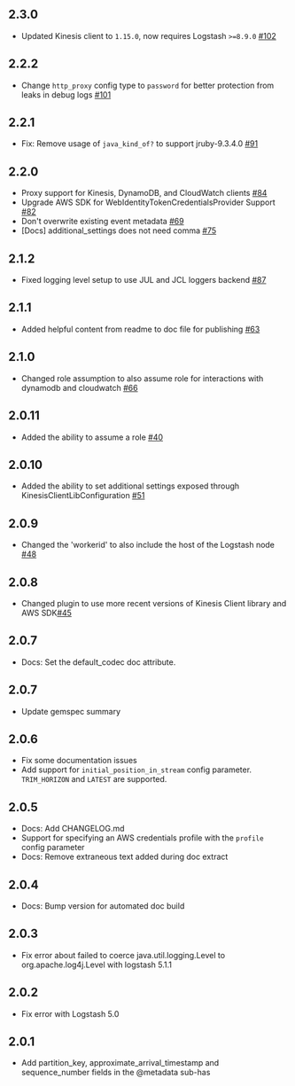 ## 2.3.0
  - Updated Kinesis client to `1.15.0`, now requires Logstash `>=8.9.0` [#102](https://github.com/logstash-plugins/logstash-input-kinesis/pull/102)

## 2.2.2
  - Change `http_proxy` config type to `password` for better protection from leaks in debug logs [#101](https://github.com/logstash-plugins/logstash-input-kinesis/pull/101)

## 2.2.1
  - Fix: Remove usage of `java_kind_of?` to support jruby-9.3.4.0 [#91](https://github.com/logstash-plugins/logstash-input-kinesis/pull/91)

## 2.2.0
- Proxy support for Kinesis, DynamoDB, and CloudWatch clients [#84](https://github.com/logstash-plugins/logstash-input-kinesis/issues/84)
- Upgrade AWS SDK for WebIdentityTokenCredentialsProvider Support [#82](https://github.com/logstash-plugins/logstash-input-kinesis/issues/82)
- Don't overwrite existing event metadata [#69](https://github.com/logstash-plugins/logstash-input-kinesis/issues/69)
- [Docs] additional_settings does not need comma [#75](https://github.com/logstash-plugins/logstash-input-kinesis/issues/75)

## 2.1.2
  - Fixed logging level setup to use JUL and JCL loggers backend [#87](https://github.com/logstash-plugins/logstash-input-kinesis/issues/87)

## 2.1.1
  - Added helpful content from readme to doc file for publishing [#63](https://github.com/logstash-plugins/logstash-input-kinesis/pull/63)

## 2.1.0
  - Changed role assumption to also assume role for interactions with dynamodb and cloudwatch [#66](https://github.com/logstash-plugins/logstash-input-kinesis/pull/66)

## 2.0.11
  - Added the ability to assume a role [#40](https://github.com/logstash-plugins/logstash-input-kinesis/pull/40)

## 2.0.10
  - Added the ability to set additional settings exposed through KinesisClientLibConfiguration [#51](https://github.com/logstash-plugins/logstash-input-kinesis/pull/51)

## 2.0.9
  - Changed the 'workerid' to also include the host of the Logstash node [#48](https://github.com/logstash-plugins/logstash-input-kinesis/pull/48)

## 2.0.8
  - Changed plugin to use more recent versions of Kinesis Client library and AWS SDK[#45](https://github.com/logstash-plugins/logstash-input-kinesis/pull/45)

## 2.0.7
  - Docs: Set the default_codec doc attribute.

## 2.0.7
  - Update gemspec summary

## 2.0.6
 - Fix some documentation issues
 - Add support for `initial_position_in_stream` config parameter. `TRIM_HORIZON` and `LATEST` are supported.

## 2.0.5
 - Docs: Add CHANGELOG.md
 - Support for specifying an AWS credentials profile with the `profile` config parameter
 - Docs: Remove extraneous text added during doc extract

## 2.0.4
 -  Docs: Bump version for automated doc build

## 2.0.3
 -  Fix error about failed to coerce java.util.logging.Level to org.apache.log4j.Level with logstash 5.1.1

## 2.0.2
 -  Fix error with Logstash 5.0
 
## 2.0.1
 -  Add partition_key, approximate_arrival_timestamp and sequence_number fields in the @metadata sub-has
